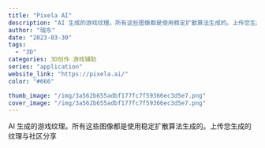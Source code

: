 ```yaml
---
title: "Pixela AI"
description: "AI 生成的游戏纹理。所有这些图像都是使用稳定扩散算法生成的。上传您生成的纹理与社区分享"
author: "瑞东"
date: "2023-03-30"
tags:
  - "3D"
categories: 3D创作 游戏辅助
series: "application"
website_link: "https://pixela.ai/"
color: "#666"

thumb_image: "/img/3a562b655adbf177fc7f59366ec3d5e7.png"
cover_image: "/img/3a562b655adbf177fc7f59366ec3d5e7.png"
---
```


AI 生成的游戏纹理。所有这些图像都是使用稳定扩散算法生成的。上传您生成的纹理与社区分享